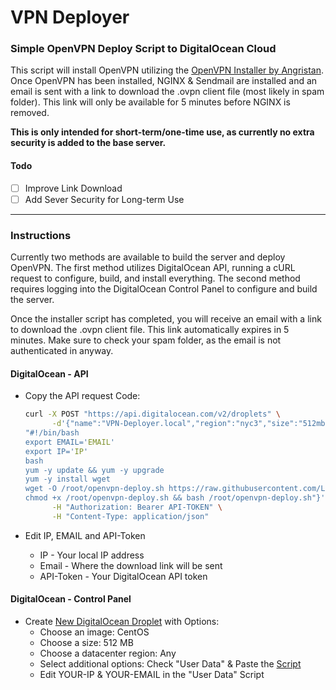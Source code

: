 # VPN Deployer
### Simple OpenVPN Deploy Script to DigitalOcean Cloud

This script will install OpenVPN utilizing the [OpenVPN Installer by Angristan](https://github.com/Angristan/OpenVPN-install).
Once OpenVPN has been installed, NGINX & Sendmail are installed and an email is sent with a link to download the .ovpn client file (most likely in spam folder). This link will only be available for 5 minutes before NGINX is removed.

**This is only intended for short-term/one-time use, as currently no extra security is added to the base server.**

#### Todo
- [ ] Improve Link Download
- [ ] Add Sever Security for Long-term Use

----

###  Instructions

Currently two methods are available to build the server and deploy OpenVPN. The first method utilizes DigitalOcean API, running a cURL request to configure, build, and install everything. The second method requires logging into the DigitalOcean Control Panel to configure and build the server.

Once the installer script has completed, you will receive an email with a link to download the .ovpn client file. This link automatically expires in 5 minutes. Make sure to check your spam folder, as the email is not authenticated in anyway.

#### DigitalOcean - API

* Copy the API request Code:

  ```bash
  curl -X POST "https://api.digitalocean.com/v2/droplets" \
        -d'{"name":"VPN-Deployer.local","region":"nyc3","size":"512mb","image":"centos-7-x64","user_data":
  "#!/bin/bash
  export EMAIL='EMAIL'
  export IP='IP'
  bash
  yum -y update && yum -y upgrade
  yum -y install wget
  wget -O /root/openvpn-deploy.sh https://raw.githubusercontent.com/LopezNathan/VPN-Deployer/master/OpenVPN-Deploy.sh
  chmod +x /root/openvpn-deploy.sh && bash /root/openvpn-deploy.sh"}' \
        -H "Authorization: Bearer API-TOKEN" \
        -H "Content-Type: application/json"
  ```

* Edit IP, EMAIL and API-Token
  * IP - Your local IP address
  * Email - Where the download link will be sent
  * API-Token - Your DigitalOcean API token

#### DigitalOcean - Control Panel

* Create [New DigitalOcean Droplet](https://cloud.digitalocean.com/droplets/new) with Options:
  * Choose an image: CentOS
  * Choose a size: 512 MB
  * Choose a datacenter region: Any
  * Select additional options: Check "User Data" & Paste the [Script](https://raw.githubusercontent.com/NathanZepol/VPN-Deployer/master/user-data.txt)
  * Edit YOUR-IP & YOUR-EMAIL in the "User Data" Script
